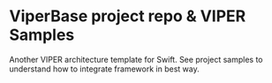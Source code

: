 # ViperBase project repo & VIPER Samples
Another VIPER architecture template for Swift.
See project samples to understand how to integrate framework in best way.
